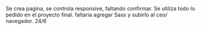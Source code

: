 Se crea pagina,
se controla responsive, faltando confirmar.
Se utiliza todo lo pedido en el proyecto final. 
faltaria agregar Sass y subirlo al ceo/ navegador.
24/6
